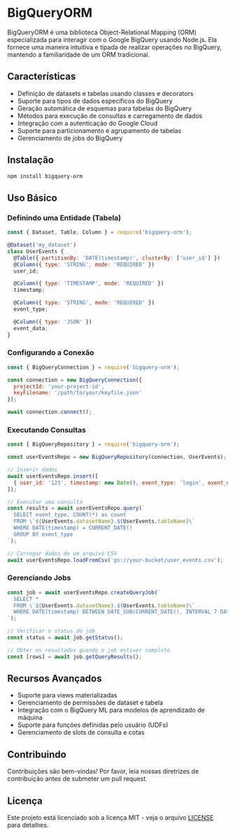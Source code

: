 # BigQueryORM

BigQueryORM é uma biblioteca Object-Relational Mapping (ORM) especializada para interagir com o Google BigQuery usando Node.js. Ela fornece uma maneira intuitiva e tipada de realizar operações no BigQuery, mantendo a familiaridade de um ORM tradicional.

## Características

- Definição de datasets e tabelas usando classes e decorators
- Suporte para tipos de dados específicos do BigQuery
- Geração automática de esquemas para tabelas do BigQuery
- Métodos para execução de consultas e carregamento de dados
- Integração com a autenticação do Google Cloud
- Suporte para particionamento e agrupamento de tabelas
- Gerenciamento de jobs do BigQuery

## Instalação

```bash
npm install bigquery-orm
```

## Uso Básico

### Definindo uma Entidade (Tabela)

```javascript
const { Dataset, Table, Column } = require('bigquery-orm');

@Dataset('my_dataset')
class UserEvents {
  @Table({ partitionBy: 'DATE(timestamp)', clusterBy: ['user_id'] })
  @Column({ type: 'STRING', mode: 'REQUIRED' })
  user_id;

  @Column({ type: 'TIMESTAMP', mode: 'REQUIRED' })
  timestamp;

  @Column({ type: 'STRING', mode: 'REQUIRED' })
  event_type;

  @Column({ type: 'JSON' })
  event_data;
}
```

### Configurando a Conexão

```javascript
const { BigQueryConnection } = require('bigquery-orm');

const connection = new BigQueryConnection({
  projectId: 'your-project-id',
  keyFilename: '/path/to/your/keyfile.json'
});

await connection.connect();
```

### Executando Consultas

```javascript
const { BigQueryRepository } = require('bigquery-orm');

const userEventsRepo = new BigQueryRepository(connection, UserEvents);

// Inserir dados
await userEventsRepo.insert([
  { user_id: '123', timestamp: new Date(), event_type: 'login', event_data: { ip: '192.168.1.1' } }
]);

// Executar uma consulta
const results = await userEventsRepo.query(`
  SELECT event_type, COUNT(*) as count
  FROM \`${UserEvents.datasetName}.${UserEvents.tableName}\`
  WHERE DATE(timestamp) = CURRENT_DATE()
  GROUP BY event_type
`);

// Carregar dados de um arquivo CSV
await userEventsRepo.loadFromCsv('gs://your-bucket/user_events.csv');
```

### Gerenciando Jobs

```javascript
const job = await userEventsRepo.createQueryJob(`
  SELECT *
  FROM \`${UserEvents.datasetName}.${UserEvents.tableName}\`
  WHERE DATE(timestamp) BETWEEN DATE_SUB(CURRENT_DATE(), INTERVAL 7 DAY) AND CURRENT_DATE()
`);

// Verificar o status do job
const status = await job.getStatus();

// Obter os resultados quando o job estiver completo
const [rows] = await job.getQueryResults();
```

## Recursos Avançados

- Suporte para views materializadas
- Gerenciamento de permissões de dataset e tabela
- Integração com o BigQuery ML para modelos de aprendizado de máquina
- Suporte para funções definidas pelo usuário (UDFs)
- Gerenciamento de slots de consulta e cotas

## Contribuindo

Contribuições são bem-vindas! Por favor, leia nossas diretrizes de contribuição antes de submeter um pull request.

## Licença

Este projeto está licenciado sob a licença MIT - veja o arquivo [LICENSE](https://github.com/cirebox/bigqueryorm/blob/main/LICENSE) para detalhes.
